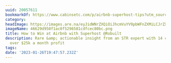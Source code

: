 ```yaml
---
uuid: 20057611
bookmarkOf: https://www.cabinsetc.com/p/airbnb-superhost-tips?utm_source=substack
category: 
headImage: https://images.are.na/eyJidWNrZXQiOiJhcmVuYV9pbWFnZXMiLCJrZXkiOiIyMDA1NzYxMS9vcmlnaW5hbF80NjYyOWQ5NTBmMWFjMGY1Mjk2NTgxY2RmY2VjODBiYy5wbmciLCJlZGl0cyI6eyJyZXNpemUiOnsid2lkdGgiOjEyMDAsImhlaWdodCI6MTIwMCwiZml0IjoiaW5zaWRlIiwid2l0aG91dEVubGFyZ2VtZW50Ijp0cnVlfSwid2VicCI6eyJxdWFsaXR5Ijo5MH0sImpwZWciOnsicXVhbGl0eSI6OTB9LCJyb3RhdGUiOm51bGx9fQ==?bc=0
imageName: 46629d950f1ac0f5296581cdfcec80bc.png
title: How to Win at Airbnb with Superhost @Robuilt
description: Rare &amp; actionable insight from an STR expert with 14 cabins netting
  over $25k a month profit
tags: 
date: '2023-01-26T19:47:57.232Z'
---
```

